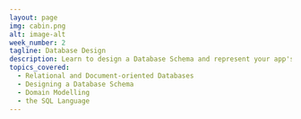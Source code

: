 ```yaml
---
layout: page
img: cabin.png
alt: image-alt
week_number: 2
tagline: Database Design
description: Learn to design a Database Schema and represent your app's domain. Build relationships between objects, and learn the basics of SQL
topics_covered:
  - Relational and Document-oriented Databases
  - Designing a Database Schema
  - Domain Modelling
  - the SQL Language
---
```

